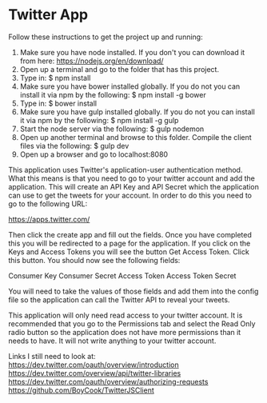 # Twitter App

Follow these instructions to get the project up and running:

1) Make sure you have node installed. If you don't you can download it from here:
   https://nodejs.org/en/download/
2) Open up a terminal and go to the folder that has this project.
3) Type in:
    $ npm install
4) Make sure you have bower installed globally. If you do not you can install it via npm by the following:
    $ npm install -g bower
5) Type in:
    $ bower install
6) Make sure you have gulp installed globally. If you do not you can install it via npm by the following:
    $ npm install -g gulp
7) Start the node server via the following:
    $ gulp nodemon
8) Open up another terminal and browse to this folder. Compile the client files via the following:
    $ gulp dev
9) Open up a browser and go to localhost:8080

This application uses Twitter's application-user authentication method. What this means is that you need to go to
your twitter account and add the application. This will create an API Key and API Secret which the application
can use to get the tweets for your account. In order to do this you need to go to the following URL:

https://apps.twitter.com/

Then click the create app and fill out the fields. Once you have completed this you will be redirected to a page
for the application. If you click on the Keys and Access Tokens you will see the button Get Access Token. Click
this button. You should now see the following fields:

Consumer Key
Consumer Secret
Access Token
Access Token Secret

You will need to take the values of those fields and add them into the config file so the application can
call the Twitter API to reveal your tweets.

This application will only need read access to your twitter account. It is recommended that you go to the
Permissions tab and select the Read Only radio button so the application does not have more permissions than
it needs to have. It will not write anything to your twitter account.


Links I still need to look at:
    https://dev.twitter.com/oauth/overview/introduction
    https://dev.twitter.com/overview/api/twitter-libraries
    https://dev.twitter.com/oauth/overview/authorizing-requests
    https://github.com/BoyCook/TwitterJSClient